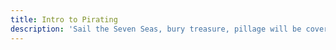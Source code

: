 ```yaml
---
title: Intro to Pirating
description: 'Sail the Seven Seas, bury treasure, pillage will be covered in the course'
---
```


